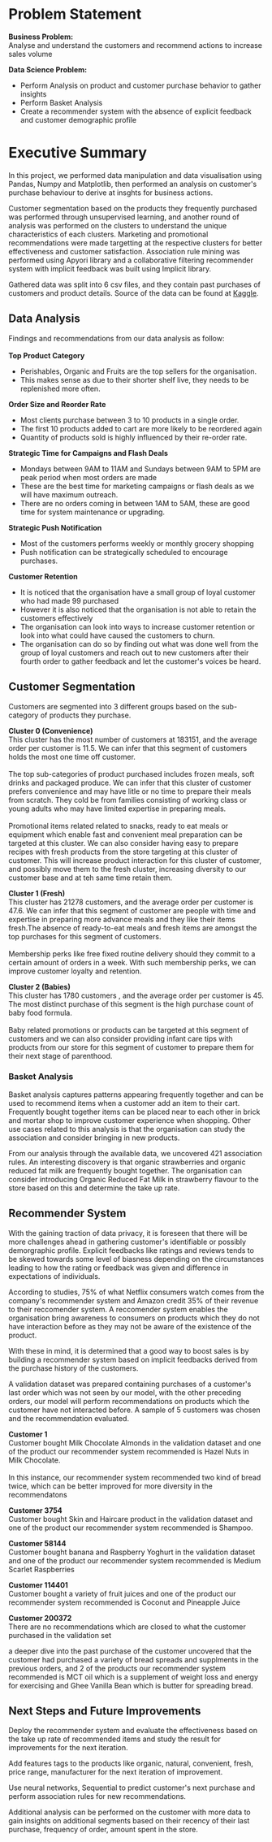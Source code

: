 # Problem Statement
**Business Problem:**<br>
Analyse and understand the customers and recommend actions to increase sales volume

**Data Science Problem:**<br>
- Perform Analysis on product and customer purchase behavior to gather insights 
- Perform Basket Analysis
- Create a recommender system with the absence of explicit feedback and customer demographic profile

# Executive Summary

In this project, we performed data manipulation and data visualisation using Pandas, Numpy and Matplotlib, then performed an analysis on customer's purchase behaviour to derive at insghts for business actions. 

Customer segmentation based on the products they frequently purchased was performed through unsupervised learning, and another round of analysis was performed on the clusters to understand the unique characteristics of each clusters. Marketing and promotional recommendations were made targetting at the respective clusters for better effectiveness and customer satisfaction. Association rule mining was performed using Apyori library and a collaborative filtering recommender system with implicit feedback was built using Implicit library.

Gathered data was split into 6 csv files, and they contain past purchases of customers and product details. Source of the data can be found at [Kaggle](https://www.kaggle.com/c/instacart-market-basket-analysis).

## Data Analysis

Findings and recommendations from our data analysis as follow:<br><br>
__Top Product Category__<br>
- Perishables, Organic and Fruits are the top sellers for the organisation. 
- This makes sense as due to their shorter shelf live, they needs to be replenished more often. 

__Order Size and Reorder Rate__<br>
- Most clients purchase between 3 to 10 products in a single order. 
- The first 10 products added to cart are more likely to be reordered again 
- Quantity of products sold is highly influenced by their re-order rate.

__Strategic Time for Campaigns and Flash Deals__<br>
- Mondays between 9AM to 11AM and Sundays between 9AM to 5PM are peak period when most orders are made
- These are the best time for marketing campaigns or flash deals as we will have maximum outreach.
- There are no orders coming in between 1AM to 5AM, these are good time for system maintenance or upgrading.

__Strategic Push Notification__<br>
- Most of the customers performs weekly or monthly grocery shopping
- Push notification can be strategically scheduled to encourage purchases. 

__Customer Retention__<br>
- It is noticed that the organisation have a small group of loyal customer who had made 99 purchased
- However it is also noticed that the organisation is not able to retain the customers effectively
- The organisation can look into ways to increase customer retention or look into what could have caused the customers to churn. 
- The organisation can do so by finding out what was done well from the group of loyal customers and reach out to new customers after their fourth order to gather feedback and let the customer's voices be heard.

## Customer Segmentation

Customers are segmented into 3 different groups based on the sub-category of products they purchase.

__Cluster 0 (Convenience)__<br>
This cluster has the most number of customers at 183151, and the average order per customer is 11.5. We can infer that this segment of customers holds the most one time off customer.<br><br>
The top sub-categories of product purchased includes frozen meals, soft drinks and packaged produce. We can infer that this cluster of customer prefers convenience and may have litle or no time to prepare their meals from scratch. They cold be from families consisting of working class or young adults who may have limited expertise in preparing meals.<br><br>
Promotional items related related to snacks, ready to eat meals or equipment which enable fast and convenient meal preparation can be targeted at this cluster. We can also consider having easy to prepare recipes with fresh products from the store targeting at this cluster of customer. This will increase product interaction for this cluster of customer, and possibly move them to the fresh cluster, increasing diversity to our customer base and at teh same time retain them.

__Cluster 1 (Fresh)__<br>
This cluster has 21278 customers, and the average order per customer is 47.6. We can infer that this segment of customer are people with time and expertise in preparing more advance meals and they like their items fresh.The absence of ready-to-eat meals and fresh items are amongst the top purchases for this segment of customers.<br><br>
Membership perks like free fixed routine delivery should they commit to a certain amount of orders in a week. With such membership perks, we can improve customer loyalty and retention.

__Cluster 2 (Babies)__<br>
This cluster has 1780 customers , and the average order per customer is 45. The most distinct purchase of this segment is the high purchase count of baby food formula.<br><br>
Baby related promotions or products can be targeted at this segment of customers and we can also consider providing infant care tips with products from our store for this segment of customer to prepare them for their next stage of parenthood.

### Basket Analysis
Basket analysis captures patterns appearing frequently together and can be used to recommend items when a customer add an item to their cart. Frequently bought together items can be placed near to each other in brick and mortar shop to improve customer experience when shopping. Other use cases related to this analysis is that the organisation can study the association and consider bringing in new products.<br>

From our analysis through the available data, we uncovered 421 association rules. An interesting discovery is that organic strawberries and organic reduced fat milk are frequently bought together. The organisation can consider introducing Organic Reduced Fat Milk in strawberry flavour to the store based on this and determine the take up rate.

## Recommender System

With the gaining traction of data privacy, it is foreseen that there will be more challenges ahead in gathering customer's identifiable or possibly demorgraphic profile. Explicit feedbacks like ratings and reviews tends to be skewed towards some level of biasness depending on the circumstances leading to how the rating or feedback was given and difference in expectations of individuals.<br>

According to studies, 75% of what Netflix consumers watch comes from the company's recommender system and Amazon credit 35% of their revenue to their reccomender system. A reccomender system enables the organisation bring awareness to consumers on products which they do not have interaction before as they may not be aware of the existence of the product.<br>

With these in mind, it is determined that a good way to boost sales is by building a recommender system based on implicit feedbacks derived from the purchase history of the customers.<br>

A validation dataset was prepared containing purchases of a customer's last order which was not seen by our model, with the other preceding orders, our model will perform recommendations on products which the customer have not interacted before. A sample of 5 customers was chosen and the recommendation evaluated.

__Customer 1__<br>
Customer bought Milk Chocolate Almonds in the validation dataset and one of the product our recommender system recommended is Hazel Nuts in Milk Chocolate.<br><br>
In this instance, our recommender system recommended two kind of bread twice, which can be better improved for more diversity in the recommendatons

__Customer 3754__<br>
Customer bought Skin and Haircare product in the validation dataset and one of the product our recommender system recommended is Shampoo.

__Customer 58144__<br>
Customer bought banana and Raspberry Yoghurt in the validation dataset and one of the product our recommender system recommended is Medium Scarlet Raspberries

__Customer 114401__<br>
Customer bought a variety of fruit juices and one of the product our recommender system recommended is Coconut and Pineapple Juice

__Customer 200372__<br>
There are no recommendations which are closed to what the customer purchased in the validation set<br>

a deeper dive into the past purchase of the customer uncovered that the customer had purchased a variety of bread spreads and supplments in the previous orders, and 2 of the products our recommender system recommended is MCT oil which is a supplement of weight loss and energy for exercising and Ghee Vanilla Bean which is butter for spreading bread.

## Next Steps and Future Improvements
Deploy the recommender system and evaluate the effectiveness based on the take up rate of recommended items and study the result for improvements for the next iteration.<br>

Add features tags to the products like organic, natural, convenient, fresh, price range, manufacturer for the next iteration of improvement.<br>

Use neural networks, Sequential to predict customer's next purchase and perform association rules for new recommendations.<br>

Additional analysis can be performed on the customer with more data to gain insights on additional segments based on their recency of their last purchase, frequency of order, amount spent in the store.<br>